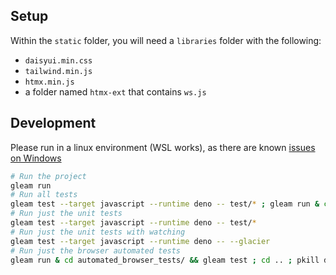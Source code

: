 ## Setup

Within the `static` folder, you will need a `libraries` folder with the following:
- `daisyui.min.css`
- `tailwind.min.js`
- `htmx.min.js`
- a folder named `htmx-ext` that contains `ws.js`

## Development

Please run in a linux environment (WSL works), as there are known [issues on Windows](https://github.com/MystPi/glen/issues/5)

```sh
# Run the project
gleam run
# Run all tests
gleam test --target javascript --runtime deno -- test/* ; gleam run & cd automated_browser_tests/ && gleam test ; cd .. ; pkill deno
# Run just the unit tests
gleam test --target javascript --runtime deno -- test/*
# Run just the unit tests with watching
gleam test --target javascript --runtime deno -- --glacier
# Run just the browser automated tests
gleam run & cd automated_browser_tests/ && gleam test ; cd .. ; pkill deno
```
